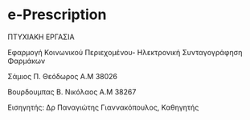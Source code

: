 # e-Prescription

ΠΤΥΧΙΑΚΗ ΕΡΓΑΣΙΑ

Εφαρμογή Κοινωνικού Περιεχομένου-
Ηλεκτρονική Συνταγογράφηση Φαρμάκων

Σάμιος Π. Θεόδωρος
Α.Μ 38026

Βουρδουμπας Β. Νικόλαος
Α.Μ 38267

Εισηγητής: Δρ Παναγιώτης Γιαννακόπουλος, Καθηγητής
